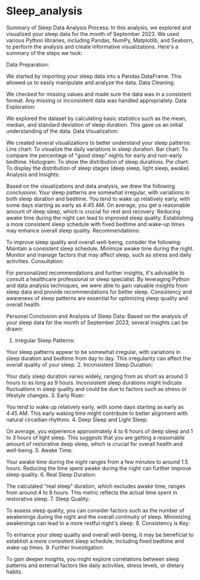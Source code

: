 # Sleep_analysis

Summary of Sleep Data Analysis Process:
In this analysis, we explored and visualized your sleep data for the month of September 2023. We used various Python libraries, including Pandas, NumPy, Matplotlib, and Seaborn, to perform the analysis and create informative visualizations. Here's a summary of the steps we took:

Data Preparation:

We started by importing your sleep data into a Pandas DataFrame. This allowed us to easily manipulate and analyze the data.
Data Cleaning:

We checked for missing values and made sure the data was in a consistent format. Any missing or inconsistent data was handled appropriately.
Data Exploration:

We explored the dataset by calculating basic statistics such as the mean, median, and standard deviation of sleep duration. This gave us an initial understanding of the data.
Data Visualization:

We created several visualizations to better understand your sleep patterns:
Line chart: To visualize the daily variations in sleep duration.
Bar chart: To compare the percentage of "good sleep" nights for early and non-early bedtime.
Histogram: To show the distribution of sleep durations.
Pie chart: To display the distribution of sleep stages (deep sleep, light sleep, awake).
Analysis and Insights:

Based on the visualizations and data analysis, we drew the following conclusions:
Your sleep patterns are somewhat irregular, with variations in both sleep duration and bedtime.
You tend to wake up relatively early, with some days starting as early as 4:45 AM.
On average, you get a reasonable amount of deep sleep, which is crucial for rest and recovery.
Reducing awake time during the night can lead to improved sleep quality.
Establishing a more consistent sleep schedule with fixed bedtime and wake-up times may enhance overall sleep quality.
Recommendations:

To improve sleep quality and overall well-being, consider the following:
Maintain a consistent sleep schedule.
Minimize awake time during the night.
Monitor and manage factors that may affect sleep, such as stress and daily activities.
Consultation:

For personalized recommendations and further insights, it's advisable to consult a healthcare professional or sleep specialist.
By leveraging Python and data analysis techniques, we were able to gain valuable insights from sleep data and provide recommendations for better sleep. Consistency and awareness of sleep patterns are essential for optimizing sleep quality and overall health.

Personal Conclusion and Analysis of Sleep Data:
Based on the analysis of your sleep data for the month of September 2023, several insights can be drawn:

1. Irregular Sleep Patterns:

Your sleep patterns appear to be somewhat irregular, with variations in sleep duration and bedtime from day to day. This irregularity can affect the overall quality of your sleep.
2. Inconsistent Sleep Duration:

Your daily sleep duration varies widely, ranging from as short as around 3 hours to as long as 9 hours. Inconsistent sleep durations might indicate fluctuations in sleep quality and could be due to factors such as stress or lifestyle changes.
3. Early Riser:

You tend to wake up relatively early, with some days starting as early as 4:45 AM. This early waking time might contribute to better alignment with natural circadian rhythms.
4. Deep Sleep and Light Sleep:

On average, you experience approximately 4 to 6 hours of deep sleep and 1 to 3 hours of light sleep. This suggests that you are getting a reasonable amount of restorative deep sleep, which is crucial for overall health and well-being.
5. Awake Time:

Your awake time during the night ranges from a few minutes to around 1.5 hours. Reducing the time spent awake during the night can further improve sleep quality.
6. Real Sleep Duration:

The calculated "real sleep" duration, which excludes awake time, ranges from around 4 to 8 hours. This metric reflects the actual time spent in restorative sleep.
7. Sleep Quality:

To assess sleep quality, you can consider factors such as the number of awakenings during the night and the overall continuity of sleep. Minimizing awakenings can lead to a more restful night's sleep.
8. Consistency is Key:

To enhance your sleep quality and overall well-being, it may be beneficial to establish a more consistent sleep schedule, including fixed bedtime and wake-up times.
9. Further Investigation:

To gain deeper insights, you might explore correlations between sleep patterns and external factors like daily activities, stress levels, or dietary habits.
